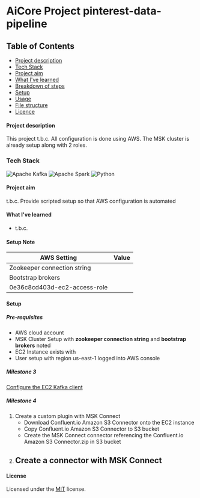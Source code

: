 # AiCore Project pinterest-data-pipeline


## Table of Contents
* [Project description](#project-description)
* [Tech Stack](#tech-stack)
* [Project aim](#project-aim)
* [What I've learned](#what-ive-learned)
* [Breakdown of steps](#breakdown-of-steps)
* [Setup](#setup)
* [Usage](#usage)
* [File structure](#file-structure)
* [Licence](#license)

#### Project description
This project t.b.c.
All configuration is done using AWS. The MSK cluster is already setup along with 2 roles.

### Tech Stack
![Apache Kafka](https://img.shields.io/badge/Apache%20Kafka-000?style=for-the-badge&logo=apachekafka)
![Apache Spark](https://img.shields.io/badge/Apache%20Spark-FDEE21?style=flat-square&logo=apachespark&logoColor=black)
![Python](https://img.shields.io/badge/python-3670A0?style=for-the-badge&logo=python&logoColor=ffdd54)


#### Project aim
t.b.c.
Provide scripted setup so that AWS configuration is automated 

#### What I've learned
  - t.b.c.

#### Setup Note
| AWS Setting                   | Value  |
|-------------------------------|--------|
| Zookeeper connection string   |        |
| Bootstrap brokers             |        |
| 0e36c8cd403d-ec2-access-role  |        |


#### Setup
##### Pre-requisites
  - AWS cloud account
  - MSK Cluster Setup with **zookeeper connection string** and **bootstrap brokers** noted
  - EC2 Instance exists with 
  - User setup with region us-east-1 logged into AWS console

##### Milestone 3 
[Configure the EC2 Kafka client](setup%2Fmilestone3.md)

##### Milestone 4
1. Create a custom plugin with MSK Connect
   - Download Confluent.io Amazon S3 Connector onto the EC2 instance
   - Copy Confluent.io Amazon S3 Connector to S3 bucket
   - Create the MSK Connect connector referencing the Confluent.io Amazon S3 Connector.zip in S3 bucket
2. Create a connector with MSK Connect
   - 

#### License
Licensed under the [MIT](https://github.com/lmash/pinterest-data-pipeline924/blob/main/LICENSE) license.